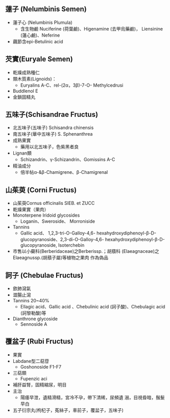 ## 蓮子 (Nelumbinis Semen)
- 蓮子心 (Nelumbinis Plumula)
	- 含生物鹼 Nuciferine (荷葉鹼)、Higenamine (去甲烏藥鹼)， Liensinine (蓮心鹼)、Neferine
- 藕節含epi-Betulinic acid
## 芡實(Euryale Semen)
- 乾燥成熟種仁
- 類木質素(Lignoids)：
	- Euryalins A-C、rel-(2α，3β)-7-O- Methylcedrusi
- Buddlenol E
- 金鎖固精丸 
## 五味子(Schisandrae Fructus)
- 北五味子(五味子) Schisandra chinensis
- 南五味子(華中五味子) S. Sphenanthrea
- 成熟果實
	- 藥用以北五味子，色紫黑者良
- Lignan類
	- Schizandrin、γ-Schizandrin、Gomissins A-C
- 精油成分
	- 倍半帖α-&β-Chamigrene、β-Chamigrenal
## 山茱萸 (Corni Fructus)
- 山茱萸Cornus officinalis SIEB. et ZUCC
- 乾燥果實（果肉）
- Monoterpene Iridoid glycosides
	- Loganin、Sweroside、 Morroniside
- Tannins
	- Gallic acid、 1,2,3-tri-O-Galloy-4,6- hexahydroxydiphenoyl-β-D-glucopyranoside、2,3-di-O-Galloy-4,6- hexahydroxydiphenoyl-β-D-glucopyranoside, Isoterchebin
- 市售以小蘗科(Berberidaceae)之Berberissp.；胡蘈科 (Elaeagnaceae)之Elaeagnussp.(胡蘈子屬)等植物之果肉 作為偽品
## 訶子 (Chebulae Fructus)
- 歛肺瀉氣
- 澀腸止瀉
- Tannins 20~40%
	- Ellagic acid、Gallic acid 、Chebulinic acid (訶子酸)、Chebulagic acid (訶黎勒酸)等
- Dianthrone glycoside
	- Sennoside A
## 覆盆子 (Rubi Fructus)
- 果實
- Labdane型二萜苷
	- Goshonoside F1-F7
- 三萜類
	- Fupenzic aci
- 補肝益腎，固精縮尿，明目
- 主治
	- 陽痿早泄，遺精滑精，宮冷不孕，帶下清稀，尿頻遺 溺，目視昏暗，鬚髮早白
- 五子衍宗丸(枸杞子，菟絲子，車前子，覆盆子，五味子)
